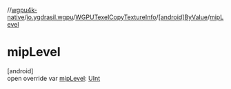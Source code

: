 //[wgpu4k-native](../../../../index.md)/[io.ygdrasil.wgpu](../../index.md)/[WGPUTexelCopyTextureInfo](../index.md)/[[android]ByValue](index.md)/[mipLevel](mip-level.md)

# mipLevel

[android]\
open override var [mipLevel](mip-level.md): [UInt](https://kotlinlang.org/api/core/kotlin-stdlib/kotlin/-u-int/index.html)